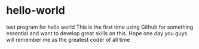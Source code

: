 # hello-world
test program for hello world
This is the first time using Github for something essential and want to develop great skills on this. Hope one day you guys will remember me as the greatest coder of all time
